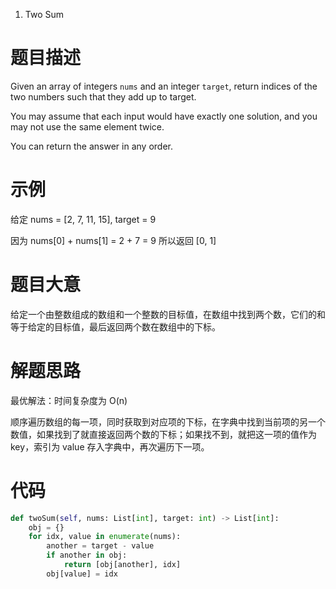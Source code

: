 1. Two Sum

# 题目描述

Given an array of integers `nums` and an integer `target`, return indices of the two numbers such that they add up to target.

You may assume that each input would have exactly one solution, and you may not use the same element twice.

You can return the answer in any order.

# 示例

给定 nums = [2, 7, 11, 15], target = 9

因为 nums[0] + nums[1] = 2 + 7 = 9
所以返回 [0, 1]

# 题目大意

给定一个由整数组成的数组和一个整数的目标值，在数组中找到两个数，它们的和等于给定的目标值，最后返回两个数在数组中的下标。

# 解题思路

最优解法：时间复杂度为 O(n)

顺序遍历数组的每一项，同时获取到对应项的下标，在字典中找到当前项的另一个数值，如果找到了就直接返回两个数的下标；如果找不到，就把这一项的值作为 key，索引为 value 存入字典中，再次遍历下一项。

# 代码

```python
def twoSum(self, nums: List[int], target: int) -> List[int]:
    obj = {}
    for idx, value in enumerate(nums):
        another = target - value
        if another in obj:
            return [obj[another], idx]
        obj[value] = idx
```
